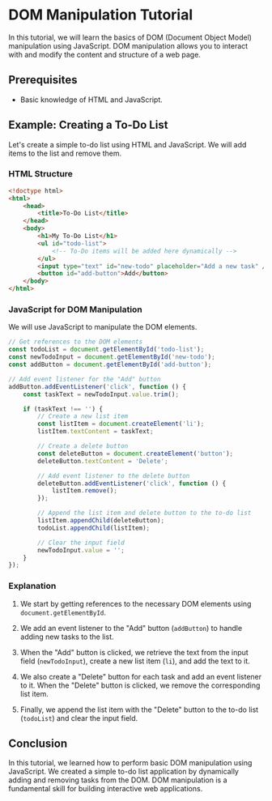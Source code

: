 # DOM Manipulation Tutorial

In this tutorial, we will learn the basics of DOM (Document Object Model) manipulation using JavaScript. DOM manipulation allows you to interact with and modify the content and structure of a web page.

## Prerequisites

-   Basic knowledge of HTML and JavaScript.

## Example: Creating a To-Do List

Let's create a simple to-do list using HTML and JavaScript. We will add items to the list and remove them.

### HTML Structure

```html
<!doctype html>
<html>
    <head>
        <title>To-Do List</title>
    </head>
    <body>
        <h1>My To-Do List</h1>
        <ul id="todo-list">
            <!-- To-Do items will be added here dynamically -->
        </ul>
        <input type="text" id="new-todo" placeholder="Add a new task" />
        <button id="add-button">Add</button>
    </body>
</html>
```

### JavaScript for DOM Manipulation

We will use JavaScript to manipulate the DOM elements.

```javascript
// Get references to the DOM elements
const todoList = document.getElementById('todo-list');
const newTodoInput = document.getElementById('new-todo');
const addButton = document.getElementById('add-button');

// Add event listener for the "Add" button
addButton.addEventListener('click', function () {
    const taskText = newTodoInput.value.trim();

    if (taskText !== '') {
        // Create a new list item
        const listItem = document.createElement('li');
        listItem.textContent = taskText;

        // Create a delete button
        const deleteButton = document.createElement('button');
        deleteButton.textContent = 'Delete';

        // Add event listener to the delete button
        deleteButton.addEventListener('click', function () {
            listItem.remove();
        });

        // Append the list item and delete button to the to-do list
        listItem.appendChild(deleteButton);
        todoList.appendChild(listItem);

        // Clear the input field
        newTodoInput.value = '';
    }
});
```

### Explanation

1. We start by getting references to the necessary DOM elements using `document.getElementById`.

2. We add an event listener to the "Add" button (`addButton`) to handle adding new tasks to the list.

3. When the "Add" button is clicked, we retrieve the text from the input field (`newTodoInput`), create a new list item (`li`), and add the text to it.

4. We also create a "Delete" button for each task and add an event listener to it. When the "Delete" button is clicked, we remove the corresponding list item.

5. Finally, we append the list item with the "Delete" button to the to-do list (`todoList`) and clear the input field.

## Conclusion

In this tutorial, we learned how to perform basic DOM manipulation using JavaScript. We created a simple to-do list application by dynamically adding and removing tasks from the DOM. DOM manipulation is a fundamental skill for building interactive web applications.

